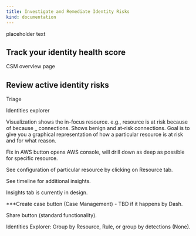 ```yaml
---
title: Investigate and Remediate Identity Risks
kind: documentation
---
```


placeholder text

## Track your identity health score

CSM overview page

## Review active identity risks

Triage

Identities explorer

Visualization shows the in-focus resource. e.g., resource is at risk because of because _ connections. Shows benign and at-risk connections. Goal is to give you a graphical representation of how a particular resource is at risk and for what reason.

Fix in AWS button opens AWS console, will drill down as deep as possible for specific resource. 

See configuration of particular resource by clicking on Resource tab.

See timeline for additional insights.

Insights tab is currently in design.

***Create case button (Case Management) - TBD if it happens by Dash. 

Share button (standard functionality).

Identities Explorer: Group by Resource, Rule, or group by detections (None).